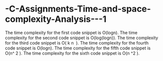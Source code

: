 # -C-Assignments-Time-and-space-complexity-Analysis---1


The time complexity for the first code snippet is O(logn). 
The time complexity for the second code snippet is O(log(logn)). 
The time complexity for the third code snippet is O( k n ​ ). 
The time complexity for the fourth code snippet is  O(logn). 
The time complexity for the fifth code snippet is O(n^ 2 ). 
The time complexity for the sixth code snippet is O(n ^2 ).

